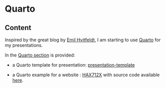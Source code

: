 # Quarto

## Content

Inspired by the great blog by [Emil Hvitfeldt](https://emilhvitfeldt.com/blog),
I am starting to use [Quarto](https://quarto.org/) for my presentations.

In the [Quarto section](Quarto/) is provided:

- a Quarto template for presentation: [presentation-template](Quarto/presentation-template/)

- a Quarto example for a website : [HAX712X](https://josephsalmon.github.io/HAX712X/) with source code available [here](https://github.com/josephsalmon/HAX712X/blob/main/index.qmd).


